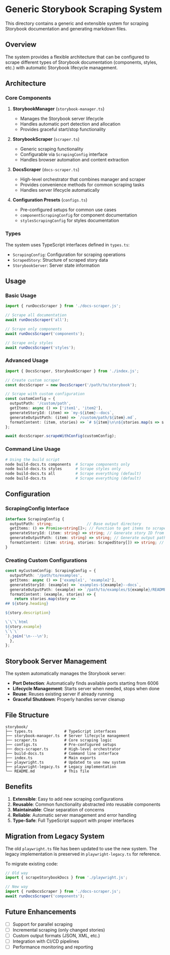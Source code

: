 # Generic Storybook Scraping System

This directory contains a generic and extensible system for scraping Storybook documentation and generating markdown files.

## Overview

The system provides a flexible architecture that can be configured to scrape different types of Storybook documentation (components, styles, etc.) with automatic Storybook lifecycle management.

## Architecture

### Core Components

1. **StorybookManager** (`storybook-manager.ts`)
   - Manages the Storybook server lifecycle
   - Handles automatic port detection and allocation
   - Provides graceful start/stop functionality

2. **StorybookScraper** (`scraper.ts`)
   - Generic scraping functionality
   - Configurable via `ScrapingConfig` interface
   - Handles browser automation and content extraction

3. **DocsScraper** (`docs-scraper.ts`)
   - High-level orchestrator that combines manager and scraper
   - Provides convenience methods for common scraping tasks
   - Handles server lifecycle automatically

4. **Configuration Presets** (`configs.ts`)
   - Pre-configured setups for common use cases
   - `componentScrapingConfig` for component documentation
   - `stylesScrapingConfig` for styles documentation

### Types

The system uses TypeScript interfaces defined in `types.ts`:

- `ScrapingConfig`: Configuration for scraping operations
- `ScrapedStory`: Structure of scraped story data
- `StorybookServer`: Server state information

## Usage

### Basic Usage

```typescript
import { runDocsScraper } from './docs-scraper.js';

// Scrape all documentation
await runDocsScraper('all');

// Scrape only components
await runDocsScraper('components');

// Scrape only styles
await runDocsScraper('styles');
```

### Advanced Usage

```typescript
import { DocsScraper, StorybookScraper } from './index.js';

// Create custom scraper
const docsScraper = new DocsScraper('/path/to/storybook');

// Scrape with custom configuration
const customConfig = {
  outputPath: '/custom/path',
  getItems: async () => ['item1', 'item2'],
  generateStoryId: (item) => `my-${item}--docs`,
  generateOutputPath: (item) => `/custom/path/${item}.md`,
  formatContent: (item, stories) => `# ${item}\n\n${stories.map(s => s.description).join('\n')}`,
};

await docsScraper.scrapeWithConfig(customConfig);
```

### Command Line Usage

```bash
# Using the build script
node build-docs.ts components  # Scrape components only
node build-docs.ts styles      # Scrape styles only
node build-docs.ts all         # Scrape everything (default)
node build-docs.ts             # Scrape everything (default)
```

## Configuration

### ScrapingConfig Interface

```typescript
interface ScrapingConfig {
  outputPath: string;               // Base output directory
  getItems: () => Promise<string[]>; // Function to get items to scrape
  generateStoryId: (item: string) => string; // Generate story ID from item
  generateOutputPath: (item: string) => string; // Generate output path from item
  formatContent: (item: string, stories: ScrapedStory[]) => string; // Format content
}
```

### Creating Custom Configurations

```typescript
const myCustomConfig: ScrapingConfig = {
  outputPath: '/path/to/examples',
  getItems: async () => ['example1', 'example2'],
  generateStoryId: (example) => `examples-${example}--docs`,
  generateOutputPath: (example) => `/path/to/examples/${example}/README.md`,
  formatContent: (example, stories) => {
    return stories.map(story => `
## ${story.heading}

${story.description}

\`\`\`html
${story.example}
\`\`\`
`).join('\n---\n');
  },
};
```

## Storybook Server Management

The system automatically manages the Storybook server:

- **Port Detection**: Automatically finds available ports starting from 6006
- **Lifecycle Management**: Starts server when needed, stops when done
- **Reuse**: Reuses existing server if already running
- **Graceful Shutdown**: Properly handles server cleanup

## File Structure

```
storybook/
├── types.ts              # TypeScript interfaces
├── storybook-manager.ts  # Server lifecycle management
├── scraper.ts            # Core scraping logic
├── configs.ts            # Pre-configured setups
├── docs-scraper.ts       # High-level orchestrator
├── build-docs.ts         # Command line interface
├── index.ts              # Main exports
├── playwright.ts         # Updated to use new system
├── playwright-legacy.ts  # Legacy implementation
└── README.md             # This file
```

## Benefits

1. **Extensible**: Easy to add new scraping configurations
2. **Reusable**: Common functionality abstracted into reusable components
3. **Maintainable**: Clear separation of concerns
4. **Reliable**: Automatic server management and error handling
5. **Type-Safe**: Full TypeScript support with proper interfaces

## Migration from Legacy System

The old `playwright.ts` file has been updated to use the new system. The legacy implementation is preserved in `playwright-legacy.ts` for reference.

To migrate existing code:

```typescript
// Old way
import { scrapeStorybookDocs } from './playwright.js';

// New way
import { runDocsScraper } from './docs-scraper.js';
await runDocsScraper('components');
```

## Future Enhancements

- [ ] Support for parallel scraping
- [ ] Incremental scraping (only changed stories)
- [ ] Custom output formats (JSON, XML, etc.)
- [ ] Integration with CI/CD pipelines
- [ ] Performance monitoring and reporting
